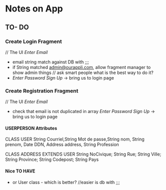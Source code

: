 # Notes on App

## TO- DO

### Create Login Fragment
// The UI
*Enter Email*
- email string match against DB with ;;;
- if String matched admin@ourappli.com, allow fragment manager to show admin things // ask smart people what is the best way to do it?
- *Enter Password*
  *Sign Up* -> bring us to login page

### Create Registration Fragment
// The UI
*Enter Email*
- check that email is not duplicated in array
*Enter Password*
*Sign Up* -> bring us to login page

#### USERPERSON Attributes
CLASS USER
String Courriel,String Mot de passe,String nom, String prenom, Date DDN, Address address, String Profession

CLASS ADDRESS EXTENDS USER
String NoCivique; String Rue; String Ville; String Province; String Codepost; String Pays

#### Nice TO HAVE
- or User class - which is better? //easier is db with ;;;



